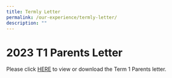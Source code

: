 ```yaml
---
title: Termly Letter
permalink: /our-experience/termly-letter/
description: ""
---
```

# **2023 T1 Parents Letter**

Please click [HERE](/files/2023%20T1%20Parents%20Letter.pdf) to view or download the Term 1 Parents letter.